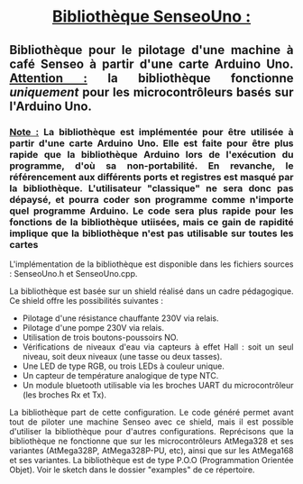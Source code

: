# <div align="center"> <ins>Bibliothèque SenseoUno :</ins> </div>

## <div align=justify>Bibliothèque pour le pilotage d'une machine à café Senseo à partir d'une carte Arduino Uno. <ins>Attention :</ins> la bibliothèque fonctionne *uniquement* pour les microcontrôleurs basés sur l'Arduino Uno.</div>

### <div align=justify><ins>Note :</ins> La bibliothèque est implémentée pour être utilisée à partir d'une carte Arduino Uno. Elle est faite pour être plus rapide que la bibliothèque Arduino lors de l'exécution du programme, d'où sa non-portabilité. En revanche, le référencement aux différents ports et registres est masqué par la bibliothèque. L'utilisateur "classique" ne sera donc pas dépaysé, et pourra coder son programme comme n'importe quel programme Arduino. Le code sera plus rapide pour les fonctions de la bibliothèque utiisées, mais ce gain de rapidité implique que la bibliothèque n'est pas utilisable sur toutes les cartes</div>
<div align=justify>
L'implémentation de la bibliothèque est disponible dans les fichiers sources : SenseoUno.h et SenseoUno.cpp.

La bibliothèque est basée sur un shield réalisé dans un cadre pédagogique. Ce shield offre les possibilités suivantes :
* Pilotage d'une résistance chauffante 230V via relais.
* Pilotage d'une pompe 230V via relais.
* Utilisation de trois boutons-poussoirs NO.
* Vérifications de niveaux d'eau via capteurs à effet Hall : soit un seul niveau, soit deux niveaux (une tasse ou deux tasses).
* Une LED de type RGB, ou trois LEDs à couleur unique.
* Un capteur de température analogique de type NTC.
* Un module bluetooth utilisable via les broches UART du microcontrôleur (les broches Rx et Tx).

La bibliothèque part de cette configuration. Le code généré permet avant tout de piloter une machine Senseo avec ce shield, mais il est possible d'utiliser la bibliothèque pour d'autres configurations. Reprécisons que la bibliothèque ne fonctionne que sur les microcontrôleurs AtMega328 et ses variantes (AtMega328P, AtMega328P-PU, etc), ainsi que sur les AtMega168 et ses variantes. La bibliothèque est de type P.O.O (Programmation Orientée Objet). Voir le sketch dans le dossier "examples" de ce répertoire.


</div>
